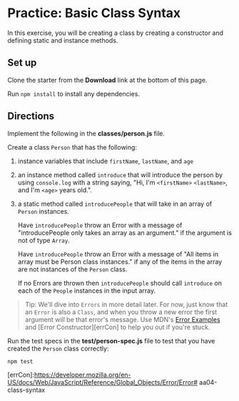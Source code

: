 # Practice: Basic Class Syntax

In this exercise, you will be creating a class by creating a constructor and
defining static and instance methods.

## Set up

Clone the starter from the **Download** link at the bottom of this page.

Run ```npm install``` to install any dependencies.

## Directions

Implement the following in the __classes/person.js__ file.

Create a class `Person` that has the following:

1. instance variables that include `firstName`, `lastName`, and `age`
2. an instance method called `introduce` that will introduce the person by using
   `console.log` with a string saying, "Hi, I'm `<firstName>` `<lastName>`, and
   I'm `<age>` years old.".
3. a static method called `introducePeople` that will take in an array of
   `Person` instances. 
   
   Have `introducePeople` throw an Error with a message of
   "introducePeople only takes an array as an argument." if the argument is not
   of type `Array`.
   
   Have `introducePeople` throw an Error with a message of
   "All items in array must be Person class instances." if any of the items in
   the array are not instances of the `Person` class.
   
   If no Errors are thrown then `introducePeople` should call `introduce` on 
   each of the `People` instances in the input array.

>Tip: We'll dive into `Errors` in more detail later. For now, just know that
 an `Error` is also a `Class`, and when you throw a new error the
 first argument will be that error's message. 
 Use MDN's [Error Examples][errExp] and [Error Constructor][errCon] 
 to help you out if you're stuck.
 
Run the test specs in the __test/person-spec.js__ file to test that you
have created the `Person` class correctly:

```shell
npm test
```

[errExp]:https://developer.mozilla.org/en-US/docs/Web/JavaScript/Reference/Global_Objects/Error#examples
[errCon]:https://developer.mozilla.org/en-US/docs/Web/JavaScript/Reference/Global_Objects/Error/Error# aa04-class-syntax
